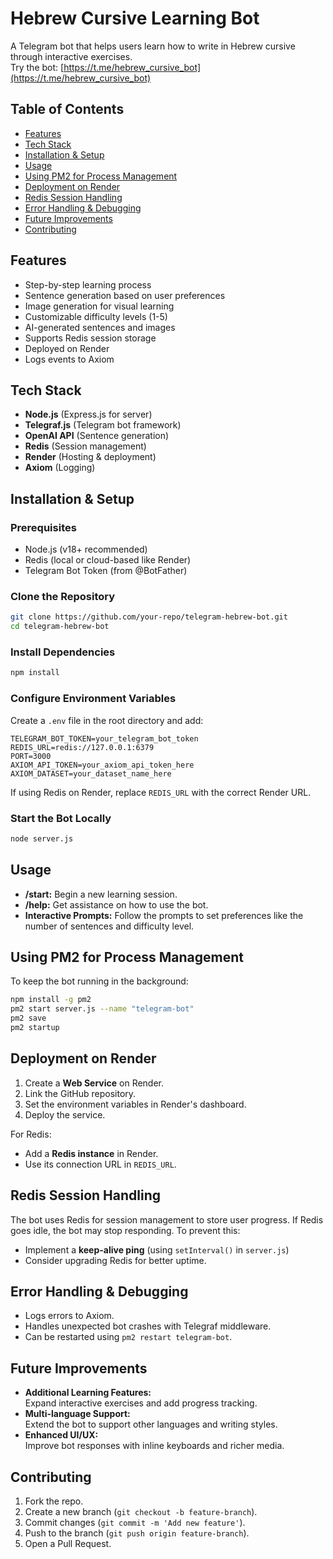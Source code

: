 # Hebrew Cursive Learning Bot

A Telegram bot that helps users learn how to write in Hebrew cursive through interactive exercises.  
Try the bot: [https://t.me/hebrew_cursive_bot](https://t.me/hebrew_cursive_bot)

## Table of Contents
- [Features](#features)
- [Tech Stack](#tech-stack)
- [Installation & Setup](#installation--setup)
- [Usage](#usage)
- [Using PM2 for Process Management](#using-pm2-for-process-management)
- [Deployment on Render](#deployment-on-render)
- [Redis Session Handling](#redis-session-handling)
- [Error Handling & Debugging](#error-handling--debugging)
- [Future Improvements](#future-improvements)
- [Contributing](#contributing)

## Features
- Step-by-step learning process
- Sentence generation based on user preferences
- Image generation for visual learning
- Customizable difficulty levels (1-5)
- AI-generated sentences and images
- Supports Redis session storage
- Deployed on Render
- Logs events to Axiom

## Tech Stack
- **Node.js** (Express.js for server)
- **Telegraf.js** (Telegram bot framework)
- **OpenAI API** (Sentence generation)
- **Redis** (Session management)
- **Render** (Hosting & deployment)
- **Axiom** (Logging)

## Installation & Setup

### Prerequisites
- Node.js (v18+ recommended)
- Redis (local or cloud-based like Render)
- Telegram Bot Token (from @BotFather)

### Clone the Repository
```sh
git clone https://github.com/your-repo/telegram-hebrew-bot.git
cd telegram-hebrew-bot
```

### Install Dependencies
```sh
npm install
```

### Configure Environment Variables
Create a `.env` file in the root directory and add:
```
TELEGRAM_BOT_TOKEN=your_telegram_bot_token
REDIS_URL=redis://127.0.0.1:6379
PORT=3000
AXIOM_API_TOKEN=your_axiom_api_token_here
AXIOM_DATASET=your_dataset_name_here
```
If using Redis on Render, replace `REDIS_URL` with the correct Render URL.

### Start the Bot Locally
```sh
node server.js
```

## Usage
- **/start:** Begin a new learning session.
- **/help:** Get assistance on how to use the bot.
- **Interactive Prompts:** Follow the prompts to set preferences like the number of sentences and difficulty level.

## Using PM2 for Process Management
To keep the bot running in the background:
```sh
npm install -g pm2
pm2 start server.js --name "telegram-bot"
pm2 save
pm2 startup
```

## Deployment on Render
1. Create a **Web Service** on Render.
2. Link the GitHub repository.
3. Set the environment variables in Render's dashboard.
4. Deploy the service.

For Redis:
- Add a **Redis instance** in Render.
- Use its connection URL in `REDIS_URL`.

## Redis Session Handling
The bot uses Redis for session management to store user progress. If Redis goes idle, the bot may stop responding. To prevent this:
- Implement a **keep-alive ping** (using `setInterval()` in `server.js`)
- Consider upgrading Redis for better uptime.

## Error Handling & Debugging
- Logs errors to Axiom.
- Handles unexpected bot crashes with Telegraf middleware.
- Can be restarted using `pm2 restart telegram-bot`.

## Future Improvements
- **Additional Learning Features:**  
  Expand interactive exercises and add progress tracking.
- **Multi-language Support:**  
  Extend the bot to support other languages and writing styles.
- **Enhanced UI/UX:**  
  Improve bot responses with inline keyboards and richer media.

## Contributing
1. Fork the repo.
2. Create a new branch (`git checkout -b feature-branch`).
3. Commit changes (`git commit -m 'Add new feature'`).
4. Push to the branch (`git push origin feature-branch`).
5. Open a Pull Request.